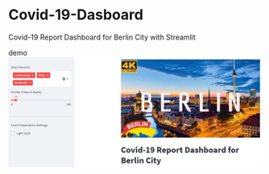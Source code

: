 # Covid-19-Dasboard
Covid-19 Report Dashboard for Berlin City with Streamlit

demo
![dashborad](https://raw.githubusercontent.com/morteza-sharifi1/Covid-19-Dasboard/main/pic.jpg)
